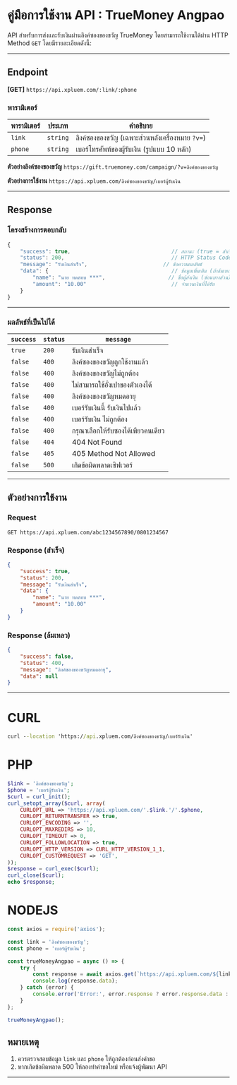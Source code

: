 # คู่มือการใช้งาน API : TrueMoney Angpao

API สำหรับการส่งและรับเงินผ่านลิงค์ซองของขวัญ TrueMoney โดยสามารถใช้งานได้ผ่าน HTTP Method `GET` โดยมีรายละเอียดดังนี้:

---

## **Endpoint**

**[GET]** `https://api.xpluem.com/:link/:phone`

### **พารามิเตอร์**

| พารามิเตอร์  | ประเภท    | คำอธิบาย                                               |
|--------------|-----------|--------------------------------------------------------|
| `link`       | `string`  | ลิงค์ซองของขวัญ (เฉพาะส่วนหลังเครื่องหมาย `?v=`)      |
| `phone`      | `string`  | เบอร์โทรศัพท์ของผู้รับเงิน (รูปแบบ 10 หลัก)            |

**ตัวอย่างลิงค์ซองของขวัญ** `https://gift.truemoney.com/campaign/?v=ลิงค์ซองของขวัญ`  

**ตัวอย่างการใช้งาน** `https://api.xpluem.com/ลิงค์ซองของขวัญ/เบอร์ผู้รับเงิน`

---

## **Response**

### **โครงสร้างการตอบกลับ**
```javascript
{
    "success": true,                                // สถานะ (true = สำเร็จ, false = ไม่สำเร็จ)
    "status": 200,                                  // HTTP Status Code
    "message": "รับเงินสำเร็จ",                        // ข้อความผลลัพธ์
    "data": {                                       // ข้อมูลเพิ่มเติม (ถ้าล้มเหลว, data จะเป็น null)
        "name": "นาย ทดสอบ ***",                    // ชื่อผู้ส่งเงิน (ซ่อนบางส่วน)
        "amount": "10.00"                           // จำนวนเงินที่ได้รับ
    }
}
```

---

### **ผลลัพธ์ที่เป็นไปได้**

| `success` | `status` | `message`                                     |
|-----------|----------|-----------------------------------------------|
| `true`    | `200`    | รับเงินสำเร็จ                                 |
| `false`   | `400`    | ลิงค์ซองของขวัญถูกใช้งานแล้ว                  |
| `false`   | `400`    | ลิงค์ซองของขวัญไม่ถูกต้อง                     |
| `false`   | `400`    | ไม่สามารถใช้อั่งเปาของตัวเองได้                |
| `false`   | `400`    | ลิงค์ซองของขวัญหมดอายุ                        |
| `false`   | `400`    | เบอร์รับเงินนี้ รับเงินไปแล้ว                  |
| `false`   | `400`    | เบอร์รับเงิน ไม่ถูกต้อง                        |
| `false`   | `400`    | กรุณาเลือกให้รับซองได้เพียวคนเดียว            |
| `false`   | `404`    | 404 Not Found                                  |
| `false`   | `405`    | 405 Method Not Allowed                         |
| `false`   | `500`    | เกิดข้อผิดพลาดเซิฟเวอร์                       |

---

## **ตัวอย่างการใช้งาน**

### **Request**
```
GET https://api.xpluem.com/abc1234567890/0801234567
```

### **Response (สำเร็จ)**
```json
{
    "success": true,
    "status": 200,
    "message": "รับเงินสำเร็จ",
    "data": {
        "name": "นาย ทดสอบ ***",
        "amount": "10.00"
    }
}
```

### **Response (ล้มเหลว)**
```json
{
    "success": false,
    "status": 400,
    "message": "ลิงค์ซองของขวัญหมดอายุ",
    "data": null
}
```

---

# CURL

```cmd
curl --location 'https://api.xpluem.com/ลิงค์ซองของขวัญ/เบอร์รับเงิน'
```
# PHP

```php
$link = 'ลิงค์ซองของขวัญ';
$phone = 'เบอร์ผู้รับเงิน';
$curl = curl_init();
curl_setopt_array($curl, array(
    CURLOPT_URL => 'https://api.xpluem.com/'.$link.'/'.$phone,
    CURLOPT_RETURNTRANSFER => true,
    CURLOPT_ENCODING => '',
    CURLOPT_MAXREDIRS => 10,
    CURLOPT_TIMEOUT => 0,
    CURLOPT_FOLLOWLOCATION => true,
    CURLOPT_HTTP_VERSION => CURL_HTTP_VERSION_1_1,
    CURLOPT_CUSTOMREQUEST => 'GET',
));
$response = curl_exec($curl);
curl_close($curl);
echo $response;
```

# NODEJS

```javascript
const axios = require('axios');

const link = 'ลิงค์ซองของขวัญ';
const phone = 'เบอร์ผู้รับเงิน';

const trueMoneyAngpao = async () => {
    try {
        const response = await axios.get(`https://api.xpluem.com/${link}/${phone}`);
        console.log(response.data);
    } catch (error) {
        console.error('Error:', error.response ? error.response.data : error.message);
    }
};

trueMoneyAngpao();
```

## **หมายเหตุ**

1. ควรตรวจสอบข้อมูล `link` และ `phone` ให้ถูกต้องก่อนส่งคำขอ
2. หากเกิดข้อผิดพลาด 500 ให้ลองทำคำขอใหม่ หรือแจ้งผู้พัฒนา API

---
